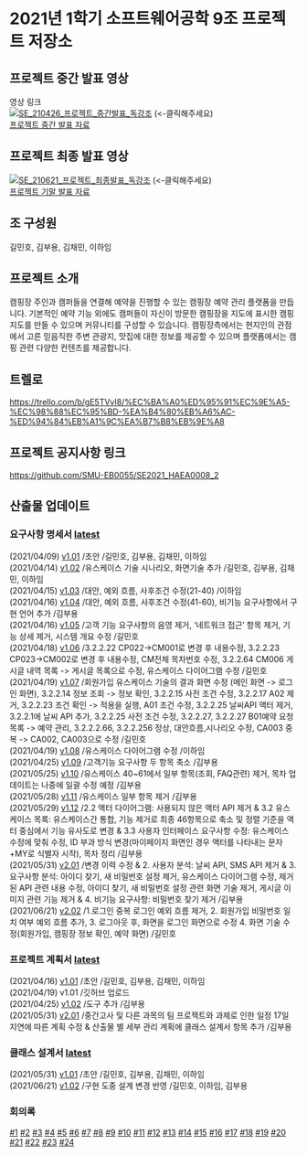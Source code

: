 # 2021년 1학기 소프트웨어공학 9조 프로젝트 저장소

## 프로젝트 중간 발표 영상

영상 링크  
[![SE_210426_프로젝트_중간발표_독강조](http://img.youtube.com/vi/_Q5G6vFTL-M/0.jpg)](https://www.youtube.com/watch?v=_Q5G6vFTL-M?t=0s) 
(<-클릭해주세요)  
[프로젝트 중간 발표 자료](https://github.com/KBY538/software-engineering-team-project/blob/main/%ED%94%84%EB%A1%9C%EC%A0%9D%ED%8A%B8%EC%A4%91%EA%B0%84%EB%B0%9C%ED%91%9C/%EB%8F%85%EA%B0%95%EC%A1%B0_%ED%94%84%EB%A1%9C%EC%A0%9D%ED%8A%B8%EC%A4%91%EA%B0%84%EB%B0%9C%ED%91%9C%EC%9E%90%EB%A3%8C.pdf)

## 프로젝트 최종 발표 영상
[![SE_210621_프로젝트_최종발표_독강조](http://img.youtube.com/vi/85UdhKNJ91A/0.jpg)](https://youtube.com/watch?v=85UdhKNJ91A?t=0s) 
(<-클릭해주세요)  
[프로젝트 기말 발표 자료](https://github.com/KBY538/software-engineering-team-project/blob/main/%ED%94%84%EB%A1%9C%EC%A0%9D%ED%8A%B8%EA%B8%B0%EB%A7%90%EB%B0%9C%ED%91%9C/%EB%8F%85%EA%B0%95%EC%A1%B0_%ED%94%84%EB%A1%9C%EC%A0%9D%ED%8A%B8%EA%B8%B0%EB%A7%90%EB%B0%9C%ED%91%9C%EC%9E%90%EB%A3%8C.pdf)

## 조 구성원

길민호, 김부용, 김채민, 이하임

## 프로젝트 소개

캠핑장 주인과 캠퍼들을 연결해 예약을 진행할 수 있는 캠핑장 예약 관리 플랫폼을 만듭니다. 기본적인 예약 기능 외에도 캠퍼들이 자신이 방문한 캠핑장을 지도에 표시한 캠핑지도를 만들 수 있으며 커뮤니티를 구성할 수 있습니다. 캠핑장측에서는 현지인의 관점에서 고른 믿음직한 주변 관광지, 맛집에 대한 정보를 제공할 수 있으며 플랫폼에서는 캠핑 관련 다양한 컨텐츠를 제공합니다.

## 트렐로

https://trello.com/b/gE5TVvI8/%EC%BA%A0%ED%95%91%EC%9E%A5-%EC%98%88%EC%95%BD-%EA%B4%80%EB%A6%AC-%ED%94%84%EB%A1%9C%EA%B7%B8%EB%9E%A8

## 프로젝트 공지사항 링크

https://github.com/SMU-EB0055/SE2021_HAEA0008_2

## 산출물 업데이트

### 요구사항 명세서 [latest](https://github.com/KBY538/software-engineering-team-project/blob/main/%EB%AA%85%EC%84%B8%EC%84%9C/pdf/%EB%8F%85%EA%B0%95%EC%A1%B0_%EC%9A%94%EA%B5%AC%EC%82%AC%ED%95%AD_%EB%AA%85%EC%84%B8%EC%84%9C_v2.02.pdf)
(2021/04/09)	[v1.01](https://github.com/KBY538/software-engineering-team-project/blob/main/%EB%AA%85%EC%84%B8%EC%84%9C/docx/%EB%8F%85%EA%B0%95%EC%A1%B0_%EC%9A%94%EA%B5%AC%EC%82%AC%ED%95%AD_%EB%AA%85%EC%84%B8%EC%84%9C_v1.01.docx)	/초안	/길민호, 김부용, 김채민, 이하임  
(2021/04/14)	[v1.02](https://github.com/KBY538/software-engineering-team-project/blob/main/%EB%AA%85%EC%84%B8%EC%84%9C/docx/%EB%8F%85%EA%B0%95%EC%A1%B0_%EC%9A%94%EA%B5%AC%EC%82%AC%ED%95%AD_%EB%AA%85%EC%84%B8%EC%84%9C_v1.02.docx)	/유스케이스 기술 시나리오, 화면기술 추가	/길민호, 김부용, 김채민, 이하임  
(2021/04/15)	[v1.03](https://github.com/KBY538/software-engineering-team-project/blob/main/%EB%AA%85%EC%84%B8%EC%84%9C/docx/%EB%8F%85%EA%B0%95%EC%A1%B0_%EC%9A%94%EA%B5%AC%EC%82%AC%ED%95%AD_%EB%AA%85%EC%84%B8%EC%84%9C_v1.03.docx)	/대안, 예외 흐름, 사후조건 수정(21-40)	/이하임  
(2021/04/16)	[v1.04](https://github.com/KBY538/software-engineering-team-project/blob/main/%EB%AA%85%EC%84%B8%EC%84%9C/docx/%EB%8F%85%EA%B0%95%EC%A1%B0_%EC%9A%94%EA%B5%AC%EC%82%AC%ED%95%AD_%EB%AA%85%EC%84%B8%EC%84%9C_v1.04.docx)	/대안, 예외 흐름, 사후조건 수정(41-60), 비기능 요구사항에서 구현 언어 추가	/김부용  
(2021/04/16)	[v1.05](https://github.com/KBY538/software-engineering-team-project/blob/main/%EB%AA%85%EC%84%B8%EC%84%9C/docx/%EB%8F%85%EA%B0%95%EC%A1%B0_%EC%9A%94%EA%B5%AC%EC%82%AC%ED%95%AD_%EB%AA%85%EC%84%B8%EC%84%9C_v1.05.docx)	/고객 기능 요구사항의 음영 제거, ‘네트워크 접근’ 항목 제거, 기능 상세 제거, 시스템 개요 수정	/길민호  
(2021/04/18)	[v1.06](https://github.com/KBY538/software-engineering-team-project/blob/main/%EB%AA%85%EC%84%B8%EC%84%9C/docx/%EB%8F%85%EA%B0%95%EC%A1%B0_%EC%9A%94%EA%B5%AC%EC%82%AC%ED%95%AD_%EB%AA%85%EC%84%B8%EC%84%9C_v1.06.docx)	/3.2.2.22 CP022->CM001로 변경 후 내용수정, 3.2.2.23 CP023->CM002로 변경 후 내용수정, CM전체 목차번호 수정, 3.2.2.64 CM006 게시글 내역 목록 -> 게시글 목록으로 수정, 유스케이스 다이어그램 수정	/길민호  
(2021/04/19)	[v1.07](https://github.com/KBY538/software-engineering-team-project/blob/main/%EB%AA%85%EC%84%B8%EC%84%9C/docx/%EB%8F%85%EA%B0%95%EC%A1%B0_%EC%9A%94%EA%B5%AC%EC%82%AC%ED%95%AD_%EB%AA%85%EC%84%B8%EC%84%9C_v1.07.docx)	/회원가입 유스케이스 기술의 결과 화면 수정 (메인 화면 -> 로그인 화면), 3.2.2.14 정보 조회 -> 정보 확인, 3.2.2.15 사전 조건 수정, 3.2.2.17 A02 제거, 3.2.2.23 조건 확인 -> 적용을 실행, A01 조건 수정, 3.2.2.25 날씨API 액터 제거, 3.2.2.1에 날씨 API 추가, 3.2.2.25 사전 조건 수정, 3.2.2.27, 3.2.2.27 B01예약 요청 목록 -> 예약 관리, 3.2.2.2.66, 3.2.2.256 정상, 대안흐름,시나리오 수정, CA003 중복 -> CA002, CA003으로 수정	/길민호  
(2021/04/19)	[v1.08](https://github.com/KBY538/software-engineering-team-project/blob/main/%EB%AA%85%EC%84%B8%EC%84%9C/docx/%EB%8F%85%EA%B0%95%EC%A1%B0_%EC%9A%94%EA%B5%AC%EC%82%AC%ED%95%AD_%EB%AA%85%EC%84%B8%EC%84%9C_v1.08.docx)	/유스케이스 다이어그램 수정	/이하임  
(2021/04/25)  [v1.09](https://github.com/KBY538/software-engineering-team-project/blob/main/%EB%AA%85%EC%84%B8%EC%84%9C/docx/%EB%8F%85%EA%B0%95%EC%A1%B0_%EC%9A%94%EA%B5%AC%EC%82%AC%ED%95%AD_%EB%AA%85%EC%84%B8%EC%84%9C_v1.09.docx) /고객기능 요구사항 두 항목 축소 /김부용  
(2021/05/25)  [v1.10](https://github.com/KBY538/software-engineering-team-project/blob/main/%EB%AA%85%EC%84%B8%EC%84%9C/docx/%EB%8F%85%EA%B0%95%EC%A1%B0_%EC%9A%94%EA%B5%AC%EC%82%AC%ED%95%AD_%EB%AA%85%EC%84%B8%EC%84%9C_v1.10.docx) /유스케이스 40~61에서 일부 항목(조회, FAQ관련) 제거, 목차 업데이트는 나중에 일괄 수정 예정 /김부용  
(2021/05/28)  [v1.11](https://github.com/KBY538/software-engineering-team-project/blob/main/%EB%AA%85%EC%84%B8%EC%84%9C/docx/%EB%8F%85%EA%B0%95%EC%A1%B0_%EC%9A%94%EA%B5%AC%EC%82%AC%ED%95%AD_%EB%AA%85%EC%84%B8%EC%84%9C_v1.11.docx) /유스케이스 일부 항목 제거 /김부용  
(2021/05/29)  [v1.12](https://github.com/KBY538/software-engineering-team-project/blob/main/%EB%AA%85%EC%84%B8%EC%84%9C/docx/%EB%8F%85%EA%B0%95%EC%A1%B0_%EC%9A%94%EA%B5%AC%EC%82%AC%ED%95%AD_%EB%AA%85%EC%84%B8%EC%84%9C_v1.12.docx) /2.2 액터 다이어그램: 사용되지 않은 액터 API 제거 & 
3.2 유스케이스 목록: 유스케이스간 통합, 기능 제거로 최종 46항목으로 축소 및 정렬 기준을 액터 중심에서 기능 유사도로 변경 & 
3.3 사용자 인터페이스 요구사항 수정: 유스케이스 수정에 맞춰 수정, ID 부과 방식 변경(마이페이지 화면인 경우 액터를 나타내는 문자+MY로 식별자 시작), 목차 정리 /김부용  
(2021/05/31)  [v2.01](https://github.com/KBY538/software-engineering-team-project/blob/main/%EB%AA%85%EC%84%B8%EC%84%9C/docx/%EB%8F%85%EA%B0%95%EC%A1%B0_%EC%9A%94%EA%B5%AC%EC%82%AC%ED%95%AD_%EB%AA%85%EC%84%B8%EC%84%9C_v2.01.docx) /변경 이력 수정 & 
2. 사용자 분석: 날씨 API, SMS API 제거 & 
3. 요구사항 분석: 아이디 찾기, 새 비밀번호 설정 제거, 유스케이스 다이어그램 수정, 제거된 API 관련 내용 수정, 아이디 찾기, 새 비밀번호 설정 관련 화면 기술 제거, 게시글 이미지 관련 기능 제거 & 
4. 비기능 요구사항: 비밀번호 찾기 제거
 /김부용  
(2021/06/21) [v2.02](https://github.com/KBY538/software-engineering-team-project/blob/main/%EB%AA%85%EC%84%B8%EC%84%9C/docx/%EB%8F%85%EA%B0%95%EC%A1%B0_%EC%9A%94%EA%B5%AC%EC%82%AC%ED%95%AD_%EB%AA%85%EC%84%B8%EC%84%9C_v2.02.docx) /1.로그인 중복 로그인 예외 흐름 제거, 
2. 회원가입 비밀번호 일치 여부 예외 흐름 추가, 
3. 로그아웃 후, 화면을 로그인 화면으로 수정
4. 화면 기술 수정(회원가입, 캠핑장 정보 확인, 예약 화면) /길민호  

### 프로젝트 계획서 [latest](https://github.com/KBY538/software-engineering-team-project/blob/main/%EA%B3%84%ED%9A%8D%EC%84%9C/%EB%8F%85%EA%B0%95%EC%A1%B0_%ED%94%84%EB%A1%9C%EC%A0%9D%ED%8A%B8_%EA%B3%84%ED%9A%8D%EC%84%9C_v2.01.doc)
(2021/04/16)	[v1.01](https://github.com/KBY538/software-engineering-team-project/blob/main/%EA%B3%84%ED%9A%8D%EC%84%9C/%EB%8F%85%EA%B0%95%EC%A1%B0_%ED%94%84%EB%A1%9C%EC%A0%9D%ED%8A%B8_%EA%B3%84%ED%9A%8D%EC%84%9C_v1.01.doc)	/초안	/길민호, 김부용, 김채민, 이하임  
(2021/04/19)  v1.01 /깃허브 업로드  
(2021/04/25)  [v1.02](https://github.com/KBY538/software-engineering-team-project/blob/main/%EA%B3%84%ED%9A%8D%EC%84%9C/%EB%8F%85%EA%B0%95%EC%A1%B0_%ED%94%84%EB%A1%9C%EC%A0%9D%ED%8A%B8_%EA%B3%84%ED%9A%8D%EC%84%9C_v1.02.doc) /도구 추가 /김부용  
(2021/05/31)  [v2.01](https://github.com/KBY538/software-engineering-team-project/blob/main/%EA%B3%84%ED%9A%8D%EC%84%9C/%EB%8F%85%EA%B0%95%EC%A1%B0_%ED%94%84%EB%A1%9C%EC%A0%9D%ED%8A%B8_%EA%B3%84%ED%9A%8D%EC%84%9C_v2.01.doc) /중간고사 및 다른 과목의 팀 프로젝트와 과제로 인한 일정 17일 지연에 따른 계획 수정 &
 산출물 별 세부 관리 계획에 클래스 설계서 항목 추가 /김부용  

### 클래스 설계서 [latest](https://github.com/KBY538/software-engineering-team-project/blob/main/%EC%84%A4%EA%B3%84%EC%84%9C/%EB%8F%85%EA%B0%95%EC%A1%B0_Class%20Design/%ED%81%B4%EB%9E%98%EC%8A%A4%20%EB%8B%A4%EC%9D%B4%EC%96%B4%EA%B7%B8%EB%9E%A8/v.1.02/%EB%8F%85%EA%B0%95%EC%A1%B0_Class%20Design_v1.02.pdf)
(2021/05/31) [v1.01](https://github.com/KBY538/software-engineering-team-project/blob/main/%EC%84%A4%EA%B3%84%EC%84%9C/%EB%8F%85%EA%B0%95%EC%A1%B0_Class%20Design/%ED%81%B4%EB%9E%98%EC%8A%A4%20%EB%8B%A4%EC%9D%B4%EC%96%B4%EA%B7%B8%EB%9E%A8/v1.01/%EB%8F%85%EA%B0%95%EC%A1%B0_Class%20Design_v1.01.pdf)	/초안	/길민호, 김부용, 김채민, 이하임  
(2021/06/21) [v1.02](https://github.com/KBY538/software-engineering-team-project/blob/main/%EC%84%A4%EA%B3%84%EC%84%9C/%EB%8F%85%EA%B0%95%EC%A1%B0_Class%20Design/%ED%81%B4%EB%9E%98%EC%8A%A4%20%EB%8B%A4%EC%9D%B4%EC%96%B4%EA%B7%B8%EB%9E%A8/v.1.02/%EB%8F%85%EA%B0%95%EC%A1%B0_Class%20Design_v1.02.pdf) /구현 도중 설계 변경 반영 /길민호, 이하임, 김부용  

### 회의록
[#1](https://github.com/KBY538/software-engineering-team-project/blob/main/%ED%9A%8C%EC%9D%98%EB%A1%9D/%EB%8F%85%EA%B0%95%EC%A1%B0_1%ED%9A%8C%EC%B0%A8_%ED%9A%8C%EC%9D%98%EB%A1%9D.docx) 
[#2](https://github.com/KBY538/software-engineering-team-project/blob/main/%ED%9A%8C%EC%9D%98%EB%A1%9D/%EB%8F%85%EA%B0%95%EC%A1%B0_2%ED%9A%8C%EC%B0%A8_%ED%9A%8C%EC%9D%98%EB%A1%9D.docx) 
[#3](https://github.com/KBY538/software-engineering-team-project/blob/main/%ED%9A%8C%EC%9D%98%EB%A1%9D/%EB%8F%85%EA%B0%95%EC%A1%B0_3%ED%9A%8C%EC%B0%A8_%ED%9A%8C%EC%9D%98%EB%A1%9D.docx) 
[#4](https://github.com/KBY538/software-engineering-team-project/blob/main/%ED%9A%8C%EC%9D%98%EB%A1%9D/%EB%8F%85%EA%B0%95%EC%A1%B0_4%ED%9A%8C%EC%B0%A8_%ED%9A%8C%EC%9D%98%EB%A1%9D.docx) 
[#5](https://github.com/KBY538/software-engineering-team-project/blob/main/%ED%9A%8C%EC%9D%98%EB%A1%9D/%EB%8F%85%EA%B0%95%EC%A1%B0_5%ED%9A%8C%EC%B0%A8_%ED%9A%8C%EC%9D%98%EB%A1%9D.docx) 
[#6](https://github.com/KBY538/software-engineering-team-project/blob/main/%ED%9A%8C%EC%9D%98%EB%A1%9D/%EB%8F%85%EA%B0%95%EC%A1%B0_6%ED%9A%8C%EC%B0%A8_%ED%9A%8C%EC%9D%98%EB%A1%9D.docx) 
[#7](https://github.com/KBY538/software-engineering-team-project/blob/main/%ED%9A%8C%EC%9D%98%EB%A1%9D/%EB%8F%85%EA%B0%95%EC%A1%B0_7%ED%9A%8C%EC%B0%A8_%ED%9A%8C%EC%9D%98%EB%A1%9D.docx) 
[#8](https://github.com/KBY538/software-engineering-team-project/blob/main/%ED%9A%8C%EC%9D%98%EB%A1%9D/%EB%8F%85%EA%B0%95%EC%A1%B0_8%ED%9A%8C%EC%B0%A8_%ED%9A%8C%EC%9D%98%EB%A1%9D.docx) 
[#9](https://github.com/KBY538/software-engineering-team-project/blob/main/%ED%9A%8C%EC%9D%98%EB%A1%9D/%EB%8F%85%EA%B0%95%EC%A1%B0_9%ED%9A%8C%EC%B0%A8_%ED%9A%8C%EC%9D%98%EB%A1%9D.docx) 
[#10](https://github.com/KBY538/software-engineering-team-project/blob/main/%ED%9A%8C%EC%9D%98%EB%A1%9D/%EB%8F%85%EA%B0%95%EC%A1%B0_10%ED%9A%8C%EC%B0%A8_%ED%9A%8C%EC%9D%98%EB%A1%9D.docx) 
[#11](https://github.com/KBY538/software-engineering-team-project/blob/main/%ED%9A%8C%EC%9D%98%EB%A1%9D/%EB%8F%85%EA%B0%95%EC%A1%B0_11%ED%9A%8C%EC%B0%A8_%ED%9A%8C%EC%9D%98%EB%A1%9D.docx) 
[#12](https://github.com/KBY538/software-engineering-team-project/blob/main/%ED%9A%8C%EC%9D%98%EB%A1%9D/%EB%8F%85%EA%B0%95%EC%A1%B0_12%ED%9A%8C%EC%B0%A8_%ED%9A%8C%EC%9D%98%EB%A1%9D.docx) 
[#13](https://github.com/KBY538/software-engineering-team-project/blob/main/%ED%9A%8C%EC%9D%98%EB%A1%9D/%EB%8F%85%EA%B0%95%EC%A1%B0_13%ED%9A%8C%EC%B0%A8_%ED%9A%8C%EC%9D%98%EB%A1%9D.docx) 
[#14](https://github.com/KBY538/software-engineering-team-project/blob/main/%ED%9A%8C%EC%9D%98%EB%A1%9D/%EB%8F%85%EA%B0%95%EC%A1%B0_14%ED%9A%8C%EC%B0%A8_%ED%9A%8C%EC%9D%98%EB%A1%9D.docx) 
[#15](https://github.com/KBY538/software-engineering-team-project/blob/main/%ED%9A%8C%EC%9D%98%EB%A1%9D/%EB%8F%85%EA%B0%95%EC%A1%B0_15%ED%9A%8C%EC%B0%A8_%ED%9A%8C%EC%9D%98%EB%A1%9D.docx) 
[#16](https://github.com/KBY538/software-engineering-team-project/blob/main/%ED%9A%8C%EC%9D%98%EB%A1%9D/%EB%8F%85%EA%B0%95%EC%A1%B0_16%ED%9A%8C%EC%B0%A8_%ED%9A%8C%EC%9D%98%EB%A1%9D.docx) 
[#17](https://github.com/KBY538/software-engineering-team-project/blob/main/%ED%9A%8C%EC%9D%98%EB%A1%9D/%EB%8F%85%EA%B0%95%EC%A1%B0_17%ED%9A%8C%EC%B0%A8_%ED%9A%8C%EC%9D%98%EB%A1%9D.docx) 
[#18](https://github.com/KBY538/software-engineering-team-project/blob/main/%ED%9A%8C%EC%9D%98%EB%A1%9D/%EB%8F%85%EA%B0%95%EC%A1%B0_18%ED%9A%8C%EC%B0%A8_%ED%9A%8C%EC%9D%98%EB%A1%9D.docx) 
[#19](https://github.com/KBY538/software-engineering-team-project/blob/main/%ED%9A%8C%EC%9D%98%EB%A1%9D/%EB%8F%85%EA%B0%95%EC%A1%B0_19%ED%9A%8C%EC%B0%A8_%ED%9A%8C%EC%9D%98%EB%A1%9D.docx) 
[#20](https://github.com/KBY538/software-engineering-team-project/blob/main/%ED%9A%8C%EC%9D%98%EB%A1%9D/%EB%8F%85%EA%B0%95%EC%A1%B0_20%ED%9A%8C%EC%B0%A8_%ED%9A%8C%EC%9D%98%EB%A1%9D.docx) 
[#21](https://github.com/KBY538/software-engineering-team-project/blob/main/%ED%9A%8C%EC%9D%98%EB%A1%9D/%EB%8F%85%EA%B0%95%EC%A1%B0_21%ED%9A%8C%EC%B0%A8_%ED%9A%8C%EC%9D%98%EB%A1%9D.docx) 
[#22](https://github.com/KBY538/software-engineering-team-project/blob/main/%ED%9A%8C%EC%9D%98%EB%A1%9D/%EB%8F%85%EA%B0%95%EC%A1%B0_22%ED%9A%8C%EC%B0%A8_%ED%9A%8C%EC%9D%98%EB%A1%9D.docx) 
[#23](https://github.com/KBY538/software-engineering-team-project/blob/main/%ED%9A%8C%EC%9D%98%EB%A1%9D/%EB%8F%85%EA%B0%95%EC%A1%B0_23%ED%9A%8C%EC%B0%A8_%ED%9A%8C%EC%9D%98%EB%A1%9D.docx) 
[#24](https://github.com/KBY538/software-engineering-team-project/blob/main/%ED%9A%8C%EC%9D%98%EB%A1%9D/%EB%8F%85%EA%B0%95%EC%A1%B0_24%ED%9A%8C%EC%B0%A8_%ED%9A%8C%EC%9D%98%EB%A1%9D.docx) 

